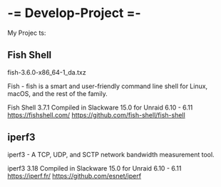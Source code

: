 
# -= Develop-Project =- 

My Projec   ts:

## Fish Shell

fish-3.6.0-x86_64-1_da.txz   

Fish - fish is a smart and user-friendly command line
shell for Linux, macOS, and the rest of the family.

Fish Shell 3.7.1 Compiled in Slackware 15.0 for Unraid 6.10 - 6.11<br>
https://fishshell.com/
https://github.com/fish-shell/fish-shell

## iperf3

iperf3 - A TCP, UDP, and SCTP network bandwidth measurement tool.

iperf3 3.18 Compiled in Slackware 15.0 for Unraid 6.10 - 6.11<br>
https://iperf.fr/
https://github.com/esnet/iperf

